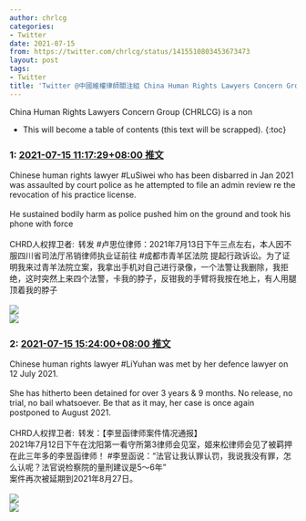 ```yaml
---
author: chrlcg
categories:
- Twitter
date: 2021-07-15
from: https://twitter.com/chrlcg/status/1415510803453673473
layout: post
tags:
- Twitter
title: 'Twitter @中國維權律師關注組 China Human Rights Lawyers Concern Group: 2021-07-12~2021-07-18'
---
```


China Human Rights Lawyers Concern Group (CHRLCG) is a non

* This will become a table of contents (this text will be scrapped).
{:toc}

### 1: [2021-07-15 11:17:29+08:00 推文](https://twitter.com/chrlcg/status/1415510803453673473)

Chinese human rights lawyer #LuSiwei who has been disbarred in Jan 2021 was assaulted by court police as he attempted to file an admin review re the revocation of his practice license. <br><br>He sustained bodily harm as police pushed him on the ground and took his phone with force<br><br>CHRD人权捍卫者: 转发 #卢思位律师：2021年7月13日下午三点左右，本人因不服四川省司法厅吊销律师执业证前往 #成都市青羊区法院 提起行政诉讼。为了证明我来过青羊法院立案，我拿出手机对自己进行录像，一个法警让我删除，我拒绝，这时突然上来四个法警，卡我的脖子，反钳我的手臂将我按在地上，有人用腿顶着我的脖子<br><br><img style src="https://pbs.twimg.com/media/E6Ly-0HXEAQSVfB?format=png&name=orig" referrerpolicy="no-referrer"><br><img style src="https://pbs.twimg.com/media/E6LztIiWUAoV-7e?format=jpg&name=orig" referrerpolicy="no-referrer">

### 2: [2021-07-15 15:24:00+08:00 推文](https://twitter.com/chrlcg/status/1415572841827799040)

Chinese human rights lawyer #LiYuhan was met by her defence lawyer on 12 July 2021. <br><br>She has hitherto been detained for over 3 years & 9 months. No release, no trial, no bail whatsoever. Be that as it may, her case is once again postponed to August 2021.<br><br>CHRD人权捍卫者: 转发：【李昱函律师案件情况通报】<br>2021年7月12日下午在沈阳第一看守所第3律师会见室，姬来松律师会见了被羁押在此三年多的李昱函律师！ #李昱函说：“法官让我认罪认罚，我说我没有罪，怎么认呢？法官说检察院的量刑建议是5～6年”<br>案件再次被延期到2021年8月27日。<br><br><img style src="https://pbs.twimg.com/media/E6L1GIDWEAs8SN2?format=png&name=orig" referrerpolicy="no-referrer"><br><img style src="https://pbs.twimg.com/media/E6L1a-SWYBALzA7?format=jpg&name=orig" referrerpolicy="no-referrer">

